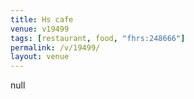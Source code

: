 ```yaml
---
title: Hs cafe
venue: v19499
tags: [restaurant, food, "fhrs:248666"]
permalink: /v/19499/
layout: venue
---
```

null